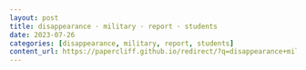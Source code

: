 ```yaml
---
layout: post
title: disappearance · military · report · students
date: 2023-07-26
categories: [disappearance, military, report, students]
content_url: https://papercliff.github.io/redirect/?q=disappearance+military+report+students&tbs=cdr:1,cd_min:7/25/2023,cd_max:7/27/2023
---
```

